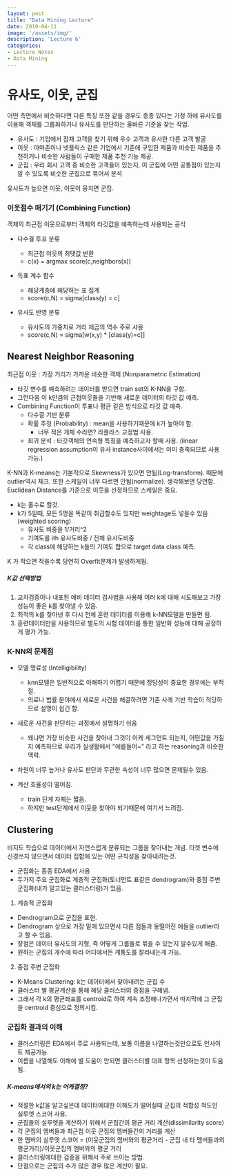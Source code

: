 ```yaml
---
layout: post
title: "Data Mining Lecture"
date: 2019-04-11
image: '/assets/img/'
description: 'Lecture 6'
categories:
- Lecture Notes
- Data Mining
---
```


# 유사도, 이웃, 군집

어떤 측면에서 비슷하다면 다른 특징 또한 같을 경우도 종종 있다는 가정 하에 유사도를 이용해 객체를 그룹화하거나 유사도를 판단하는 올바른 기준을 찾는 작업.

- 유사도 : 기업에서 잠재 고객을 찾기 위해 우수 고객과 유사한 다른 고객 발굴
- 이웃 : 아마존이나 넷플릭스 같은 기업에서 기존에 구입한 제품과 비슷한 제품을 추천하거나 비슷한 사람들이 구매한 제품 추천 기능 제공.
- 군집 : 우리 회사 고객 중 비슷한 고객들이 있는지, 이 군집에 어떤 공통점이 있는지 알 수 있도록 비슷한 군집으로 묶어서 분석

유사도가 높으면 이웃, 이웃이 뭉치면 군집.

### 이웃점수 매기기 (Combining Function)
객체의 최근접 이웃으로부터 객체의 타깃값을 예측하는데 사용되는 공식

- 다수결 투표 분류
  - 최근접 이웃의 최댓값 반환
  - c(x) = argmax score(c,neighbors(x))

- 득표 계수 함수
  - 해당계층에 해당하는 표 집계
  - score(c,N) = sigma[class(y) = c]

- 유사도 반영 분류
  - 유사도의 가중치로 거리 제곱의 역수 주로 사용
  - score(c,N) = sigma[w(x,y) * [class(y)=c]]

## Nearest Neighbor Reasoning
최근접 이웃 : 가장 거리가 가까운 비슷한 객체 (Nonparametric Estimation)

- 타깃 변수를 예측하려는 데이터를 받으면 train set의 K-NN을 구함.
- 그런다음 이 k만큼의 근접이웃들을 기반해 새로운 데이터의 타깃 값 예측.
- Combining Function이 투표나 평균 같은 방식으로 타깃 값 예측.
  - 다수결 기반 분류
  - 확률 추정 (Probability) : mean을 사용하기때문에 k가 높아야 함.
    - 너무 적은 개체 수라면? 라플라스 교정법 사용.
  - 회귀 분석 : 타깃객체의 연속형 특징을 예측하고자 할때 사용. (linear regression assumption이 유사 instance사이에서는 이미 충족되므로 사용가능.)

K-NN과 K-means는 기본적으로 Skewness가 있으면 안됨(Log-transform). 때문에 outlier역시 체크.
또한 스케일이 너무 다르면 안됨(normalize). 생각해보면 당연함. Euclidean Distance를 기준으로 이웃을 선정하므로 스케일은 중요.

- k는 홀수로 할것.
- k가 5일때, 모든 5명을 똑같이 취급할수도 있지만 weightage도 넣을수 있음(weighted scoring)
  - 유사도 비중을 1/거리^2
  - 기여도를 ith 유사도비중 / 전체 유사도비중
  - 각 class에 해당하는 k들의 기여도 합으로 target data class 예측.

K 가 작으면 작을수록 당연히 Overfit문제가 발생하게됨.

##### K값 선택방법
1. 교차검증이나 내포된 예비 데이터 검사법을 사용해 여러 k에 대해 시도해보고 가장 성능이 좋은 k를 찾아낼 수 있음.
2. 최적의 k를 찾아낸 후 다시 전체 훈련 데이터를 이용해 k-NN모델을 만들면 됨.
3. 훈련데이터만을 사용하므로 별도의 시험 데이터를 통한 일반화 성능에 대해 공정하게 평가 가능.

### K-NN의 문제점
- 모델 명료성 (Intelligibility)
  - knn모델은 일반적으로 이해하기 어렵기 때문에 정당성이 중요한 경우에는 부적절.
  - 의료나 법률 분야에서 새로운 사건을 해결하려면 기존 사례 기반 학습이 적당하므로 설명이 쉽긴 함.

- 새로운 사건을 판단하는 과정에서 설명하기 쉬움
  - 왜냐면 가장 비슷한 사건을 찾아내 그것이 어케 세그먼트 되는지, 어떤값을 가질지 예측하므로 우리가 실생활에서 "에를들어~" 라고 하는 reasoning과 비슷한 맥락.

- 차원이 너무 높거나 유사도 판단과 무관한 속성이 너무 많으면 문제될수 있음.

- 계산 효율성이 떨어짐.
  - train 단계 자체는 짧음.
  - 하지만 test단계에서 이웃을 찾아야 되기때문에 여기서 느려짐.

## Clustering
비지도 학습으로 데이터에서 자연스럽게 분류되는 그룹을 찾아내는 개념.
타겟 변수에 신경쓰지 않으면서 데이터 집합에 있는 어떤 규칙성을 찾아내려는것.

- 군집화는 종종 EDA에서 사용
- 두가지 주요 군집화로 계층적 군집화(토너먼트 표같은 dendrogram)와 중점 주변 군집화(내가 알고있는 클러스터링)가 있음.

1. 계층적 군집화
- Dendrogram으로 군집을 표현.
- Dendrogram 상으로 가장 밑에 있으면서 다른 점들과 동떨어진 애들을 outlier라고 할 수 있음.
- 장점은 데이터 유사도의 지형, 즉 어떻게 그룹들로 묶을 수 있는지 알수있게 해줌.
- 원하는 군집의 개수에 따라 어디에서든 계통도를 잘라내는게 가능.

2. 중점 주변 군집화
- K-Means Clustering: k는 데이터에서 찾아내려는 군집 수
- 클러스터 별 평균계산을 통해 해당 클러스터의 중점을 구해냄.
- 그래서 각 k의 평균좌표를 centroid로 하여 계속 조정해나가면서 마지막에 그 군집을 centroid 중심으로 정의시킴.

### 군집화 결과의 이해
- 클러스터링은 EDA에서 주로 사용되는데, 보통 이름을 나열하는것만으로도 인사이트 제공가능.
- 이름을 나열해도 이해에 별 도움이 안되면 클러스터별 대표 항목 선정하는것이 도움됨.

##### K-means에서의 k는 어케결정?
- 적절한 k값을 알고싶은데 데이터에대한 이해도가 떨어질때 군집의 적합성 척도인 실루엣 스코어 사용.
- 군집들의 실루엣을 계산하기 위해서 군집간의 평균 거리 계산(dissimilarity score)
- 각 군집의 멤버들과 최근접 이웃 군집의 멤버들간의 거리를 계산
- 한 멤버의 실루엣 스코어 = (이웃군집의 멤버와의 평균거리 - 군집 내 타 멤버들과의 평균거리)/이웃군집의 멤버와의 평균 거리
- 클러스터링에대한 검증을 위해서 주로 쓰이는 방법.
- 단점으로는 군집의 수가 많은 경우 많은 계산이 필요.
